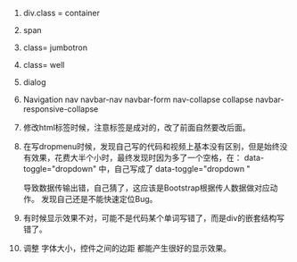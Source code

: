 1. div.class = container

2. <span class='label label-info'>span</span>

3. class= jumbotron

4. class= well

5. dialog

6. Navigation  nav navbar-nav navbar-form nav-collapse collapse navbar-responsive-collapse

7. 修改html标签时候，注意标签是成对的，改了前面自然要改后面。

8. 在写dropmenu时候，发现自己写的代码和视频上基本没有区别，但是始终没有效果，花费大半个小时，最终发现时因为多了一个空格，在：
   data-toggle="dropdown"
   中，自己写成了
   data-toggle="dropdown "

   导致数据传输出错，自己猜了，这应该是Bootstrap根据传人数据做对应动作。
   发现自己还是不能快速定位Bug。

9. 有时候显示效果不对，可能不是代码某个单词写错了，而是div的嵌套结构写错了。

10. 调整 字体大小，控件之间的边距  都能产生很好的显示效果。